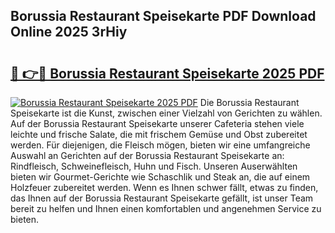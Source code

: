## Borussia Restaurant Speisekarte PDF Download Online 2025 3rHiy

# <h2><a href="http://gcbhz3w.nevu.top/?p=Borussia+Restaurant+Speisekarte">🔗 👉🔴 Borussia Restaurant Speisekarte 2025 PDF</a></h2>

[![Borussia Restaurant Speisekarte 2025 PDF](https://i.imgur.com/dBaPXMq.png)](http://gcbhz3w.nevu.top/?p=Borussia+Restaurant+Speisekarte)
Die Borussia Restaurant Speisekarte ist die Kunst, zwischen einer Vielzahl von Gerichten zu wählen. Auf der Borussia Restaurant Speisekarte unserer Cafeteria stehen viele leichte und frische Salate, die mit frischem Gemüse und Obst zubereitet werden. Für diejenigen, die Fleisch mögen, bieten wir eine umfangreiche Auswahl an Gerichten auf der Borussia Restaurant Speisekarte an: Rindfleisch, Schweinefleisch, Huhn und Fisch. Unseren Auserwählten bieten wir Gourmet-Gerichte wie Schaschlik und Steak an, die auf einem Holzfeuer zubereitet werden. Wenn es Ihnen schwer fällt, etwas zu finden, das Ihnen auf der Borussia Restaurant Speisekarte gefällt, ist unser Team bereit zu helfen und Ihnen einen komfortablen und angenehmen Service zu bieten.
